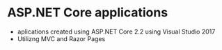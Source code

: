 # ASP.NET Core applications
- aplications created using ASP.NET Core 2.2 using Visual Studio 2017
- Utilizng MVC and Razor Pages

